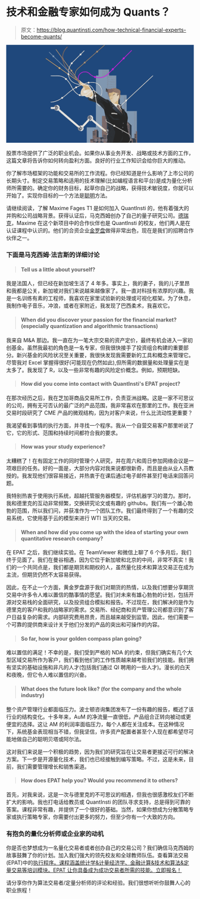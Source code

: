 # 技术和金融专家如何成为 Quants？

> 原文：<https://blog.quantinsti.com/how-technical-financial-experts-become-quants/>

![How Can Technical And Financial Experts Become Quants](img/776e1c01435d1497bf838c2ee45e3980.png)

股票市场提供了广泛的职业机会。如果你从事业务开发、战略或技术方面的工作，这篇文章将告诉你如何转向盈利方面。良好的行业工作知识会给你巨大的推动。

你了解市场框架的功能和交易所的工作流程。你已经知道是什么影响了上市公司的长期头寸。制定交易策略和适用的技术理解(比如编程语言和平台)是成为量化分析师所需要的。确定你的财务目标，起草你自己的战略，获得技术敏锐度，你就可以开始了。实现你目标的一个方法是[聪明](https://www.toolshero.com/personal-development/smart-goals/)方法。

请继续阅读，了解 Maxime Fages T1 是如何加入 QuantInsti 的，他有着强大的并购和公司战略背景。获得认证后，马克西姆创办了自己的量子研究公司。[德瑞克](https://blog.quantinsti.com/tips-start-business-algorithmic-trading/)，Maxime 在这个新项目中的合作伙伴也是 QuantInsti 的校友，他们两人是在认证课程中认识的。他们的合资企业[金罗盘](http://www.goldencompassquant.com/)做得非常出色，现在是我们的招聘合作伙伴之一。

### **下面是马克西姆·法吉斯的详细讨论**

> #### Tell us a little about yourself?

我是法国人，但已经在新加坡生活了 4 年多。事实上，我的妻子，我的儿子里昂和我都是公关，新加坡对我们来说越来越像家了。我一直对科技有浓厚的兴趣。我是一名训练有素的工程师，我喜欢在家里试验新的处理或可视化框架。为了休息，我制作电子音乐，冲浪，或者在家附近，我发现了巴西柔术，我喜欢它。

> #### When did you discover your passion for the financial market? (especially quantization and algorithmic transactions)

我来自 M&A 那边。我一直在为一笔大宗交易的资产定价，最终有机会进入一家初创基金。虽然我最初的角色是一名专家，但我很快接手了投资组合构建的重要部分。新兴基金的风险状况至关重要，我很快发现我需要新的工具和概念来管理它。尽管我对 Excel 掌握得很好(可能现在仍然如此),但所需的数据量和处理量实在是太多了。我发现了 R，以及一些非常有趣的风险定价概念。例如，预期短缺。

> #### **How did you come into contact with QuantInsti's EPAT project?**

在那次经历之后，我在芝加哥商品交易所工作，负责亚洲战略。这是一家不可思议的公司，拥有无可否认的最广泛的产品范围，我非常喜欢在那里的工作。我在亚洲交易时段研究了 CME 产品的微观结构，因为对客户来说，什么比流动性更重要？

我渴望看到事情的执行方面，并寻找一个程序。我从一个自营交易客户那里听说了它，它的形式、范围和持续时间都符合我的要求。

> #### How was your study experience?

太糟糕了！在有固定工作的同时管理个人研究，并在周六和周日参加网络会议是一项艰巨的任务。好的一面是，大部分内容对我来说都很新奇，而且是由从业人员教授的。我发现他们很容易接近，并热衷于在课后通过电子邮件甚至打电话来回答问题。

我特别热衷于使用执行系统，超越托管服务器模型，评估机器学习的潜力。那时，我和德里克的互动非常频繁，交换研究论文或有趣的 githubs。我们有一个雄心勃勃的范围，所以我们问，并获准作为一个团队工作。我们最终得到了一个有趣的交易系统，它使用基于云的模型来进行 WTI 当天的交易。

> #### When and how did you come up with the idea of starting your own quantitative research company?

在 EPAT 之后，我们继续实验。在 TeamViewer 和微信上聊了 6 个多月后，我们终于见面了。我们在曼谷相遇，因为它位于新加坡和北京的中间，非常不真实！我们的一个共同点是，我们都是期货和期权的人，虽然量化技术和算法交易正在成为主流，但期货仍然不太容易获得。

因此，在不止一个方面，黄金罗盘源于我们对期货的热情，以及我们想要分享期货交易中许多令人难以置信的酷事情的愿望。我们对未来有雄心勃勃的计划，包括开源对交易栈的全面研究，以及投资组合模拟和报告。不过现在，我们解决的是作为德里克的客户和我的战略家的需求。交易所、经纪商和资产管理公司都意识到了客户日益复杂的需求。内部研究费用昂贵，而且越来越受到监管。因此，他们需要一个可靠的提供商来设计关于他们分发的产品的突出和可操作的内容。

> #### So far, how is your golden compass plan going?

难以置信的满足！不幸的是，我们受到严格的 NDA 的约束，但我们确实有几个大型区域交易所作为客户，我们看到他们的工作性质越来越考验我们的技能。我们拥有坚实的基础设施和非凡的人才(包括我们通过 QI 聘用的一些人才)。漫长的白天和夜晚，但它令人难以置信的兴奋。

> #### What does the future look like? (for the company and the whole industry)

整个资产管理行业都面临压力。波士顿咨询集团发布了一份有趣的报告，概述了该行业的结构变化。十多年来，AuM 的净流量一直很低，产品组合正转向被动或更便宜的选择。这让 AM 的利润率面临压力，每个人都在关注成本。在这种情况下，系统基金表现相当不错，但我坚信，许多资产配置者甚至个人现在都希望尽可能地做自己的聪明贝塔或阿尔法。

这对我们来说是一个积极的趋势，因为我们的研究旨在让交易者更接近可行的解决方案。下一步是开源量化技术，我们也已经接触到编写策略。不过，这是未来，目前，我们需要管理增长和销售渠道。

> #### **How does EPAT help you? Would you recommend it to others?**

首先，对我来说，这是一次与德里克的不可思议的相遇，但我也很感激校友们不断扩大的影响。我也打电话给教员或 QuantInsti 的团队寻求支持，总是得到可靠的答案。课程非常有趣，并提供了一个很好的基础。当然，如果你想成为分散策略专家或执行策略专家，你需要付出更多的努力，但至少你有一个大致的方向。

### **有抱负的量化分析师或企业家的动机**

你是否也梦想成为一名量化交易者或者创办自己的交易公司？我们确信马克西姆的故事鼓舞了你的计划。加入我们强大的领先校友和全球教师队伍。查看算法交易(EPAT)中的[执行程序。课程涵盖统计学&计量经济学、金融计算&技术和算法&定量交易等培训模块。EPAT 让你具备成为成功交易者所需的技能。](https://www.quantinsti.com/epat/)[立即报名！](https://www.quantinsti.com/epat/)

请分享你作为算法交易者/定量分析师的评论和经验。我们很想听听你鼓舞人心的职业旅程！
